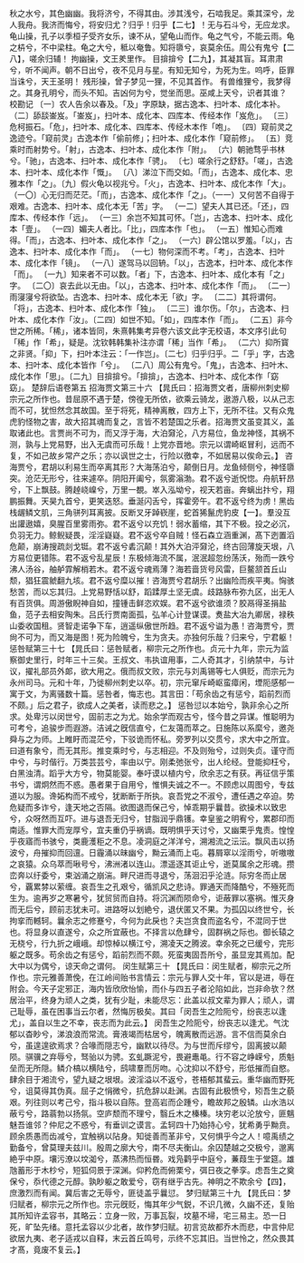 <!-- { "loadSidebar": true } -->
秋之水兮，其色幽幽。我将济兮，不得其由。涉其浅兮，石啮我足。乘其深兮，龙人我舟。我济而悔兮，将安归尤？归乎！归乎【二七】！无与石斗兮，无应龙求。
龟山操，孔子以季桓子受齐女乐，谏不从，望龟山而作。龟之气兮，不能云雨。龟之枿兮，不中梁柱。龟之大兮，秪以奄鲁。知将隳兮，哀莫余伍。周公有鬼兮【二八】，嗟余归辅！
拘幽操，文王羑里作。
目揜揜兮【二九】，其凝其盲。耳肃肃兮，听不闻声。朝不日出兮，夜不见月与星。有知无知兮，为死为生。呜呼，臣罪当诛兮，天王圣明！
残形操，曾子梦见一狸，不见其首作。
有兽维狸兮，我梦得之。其身孔明兮，而头不知。吉凶何为兮，觉坐而思。巫咸上天兮，识者其谁？
校勘记
〔一〕农人告余以春及。「及」字原缺，据古逸本、扫叶本、成化本补。
（二〕舔舕崟岌。「崟岌」，扫叶本、成化本、四库本、传经本作「岌危」。
〔三〕危柯振石。「危」，扫叶本、成化本、四库本、传经木本作「咆」。
〔四〕窥前灵之逸迹兮。「窥前灵」古逸本作「偷前修」；扫叶本、成化本作「窥前修」。
〔五〕竞乘时而射势兮。「射」，古逸本、扫叶本、成化本作「附」。
〔六〕朝驰骛乎书林兮。「驰」，古逸本、扫叶本、成化本作「骋」。
〔七〕嗟余行之舒舒。「嗟」，古逸本、扫叶本、成化本作「慨」。
〔八〕涕泣下而交如。「而」，古逸本、成化本、忠雅本作「之」。〔九〕假火龟以视兆兮。「火」，古逸本、扫叶本、成化本作「大」。
（一〇〕心无归而茫茫。「而」，古逸本、成化本作「之」。（一一）又何苦不自得于艰难。古逸本、扫叶本、成化本无「苦」字。
（一二〕望夫人其已还。「还」，四库本、传经本作「远」。
（一三〕余岂不知其可怀。「岂」，古逸本、扫叶本、成化本「壹」。
（一四〕媚夫人者比。「比」，四库本作「也」。
（一五〕惟知心而难得。「而」，古逸本、扫叶本、成化本作「之」。
（一六〕辟公馆以罗羞。「以」，古逸本、扫叶本、成化本作「而」。
（一七〕物何深而不考。「考」，古逸本、扫叶本、成化本作「镜」。
（一八〕遂驾马以回辀。「以」，古逸本，扫叶本、成化本作「而」。
〔一九〕知来者不可以数。「者」下，古逸本、扫叶本、成化本有「之」字。
〔二〇〕哀去此以无由。「以」，古逸本、扫叶本、成化本作「而」。
〔二一〕雨寖寖兮将欲坠。古逸本、扫叶本、成化本无「欲」字。
〔二二〕其将谓何。「将」，古逸本、扫叶本、成化本作「独」。
〔二三〕谁尔伤。「尔」，古逸本、扫叶本、成化本作「汝」。〔二四〕如世不知。「如」，四库本作「而」。
（二五〕非今世之所稀。「稀」，诸本皆同，朱熹韩集考异卷六该文此字无校语，本文序引此句「稀」作「希」，疑是。沈钦韩韩集补注亦谓「稀」当作「希」。
（二六）抑所寳之非贤。「抑」下，扫叶本注云：「一作岂」。〔二七〕归乎归乎。二「乎」字，古逸本、扫叶本、成化本皆作「兮」。
〔二八〕周公有鬼兮。「鬼」，古逸本、扫叶木、成化本作「思」。〔二九〕目揜揜兮。「揜揜」，古逸本、扫叶本、成化本作「窈窈」。
楚辞后语卷第五
招海贾文第三十六
【晁氏曰：招海贾文者，唐柳州刺史柳宗元之所作也。昔屈原不遇于楚，傍徨无所依，欲乘云骑龙，遨游八极，以从己志而不可，犹怛然念其故国。至于将死，精神离散，四方上下，无所不往。又有众鬼虎豹怪物之害，故大招其魂而复之，言皆不若楚国之乐者。招海贾文虽变其义，盖取诸此也。言贾尚不可为，而又浮于海，大泊奫沦，八方易位，鱼龙神怪，其祸不测，孰与上党易野，出入无虞而可乐哉！上党亦晋地。宗元以谓崎岖冒利，远而不复，不如己故乡常产之乐；亦以讽世之士，行险以徼幸，不如居易以俟命云。】
咨海贾兮，君胡以利易生而卒离其形？大海荡泊兮，颠倒日月。龙鱼倾侧兮，神怪隳突。沧茫无形兮，往来遽卒。阴阳开阖兮，氛雾滃渤。君不返兮逝怳惚。舟航轩昂兮，下上飘鼓。腾趠峣嵲兮，万里一覩。崒入泓坳兮，视天若亩。奔螭出抃兮，翔鹏振舞。天昊九首兮，更笑迭怒。垂涎闪舌兮，挥霍旁午。君不返兮终为虏！黑齿栈龌鳞文肌，三角骈列耳离披。反断叉牙踔嵚崖，蛇首狶鬣虎豹皮【一】。羣没互出讙遨嬉，臭腥百里雾雨弥。君不返兮以充饥！弱水蓄缩，其下不极。投之必沉，负羽无力。鲸鲵疑畏，淫淫嶷嶷。君不返兮卒自贼！怪石森立涵重渊，髙下迾置滔危颠，崩涛搜疏剡戈铤。君不返兮砉沉颠！其外大泊泙奫沦，终古回薄旋天垠，八方易位更错陈。君不返兮乱星辰！东极倾海流不属，泯泯超忽纷荡沃，殆而一跌兮沸人汤谷，舳舻霏解梢若木。君不返兮魂焉薄？海若啬货号风雷，巨鳌颔首丘山颓，猖狂震虩翻九垓。君不返兮糜以摧！咨海贾兮君胡乐？出幽险而疾平夷。恟骇愁苦，而以忘其归。上党易野恬以舒，蹈蹂厚土坚无虞。歧路脉布弥九区，出无人有百货俱。周游傲睨神自如，撞锺击鲜恣欢娱。君不返兮欲谁须？胶鬲得圣捐盐鱼，范子去相安陶朱。吕氏行贾南面孤，弘羊心计登谋谟。煑盐大冶九卿居，禄秩山委收国租。贤智走诺争下车，逍遥纵傲世所趋。君不返兮谥为愚！咨海贾兮，贾尙不可为，而又海是图！死为险魄兮，生为贪夫。亦独何乐哉？归来兮，宁君躯！
惩咎赋第三十七
【晁氏曰：惩咎赋者，柳宗元之所作也。贞元十九年，宗元为监察御史里行，时年三十三矣。王叔文、韦执谊用事，二人奇其才，引纳禁中，与计议，擢礼部员外郞，欲大用之。俄而叔文败，宗元与刘禹锡等七人俱贬，而宗元为永州司马。元和十年，乃徙柳州刺史以卒。初，宗元窜斥崎岖蛮瘴闲，堙阨感郁一寓于文，为离骚数十篇。惩咎者，悔志也。其言田：「苟余齿之有惩兮，蹈前烈而不颇。」后之君子，欲成人之美者，读而悲之。】
惩咎愆以本始兮，孰非余心之所求。处卑污以闵世兮，固前志之为尤。始余学而观古兮，怪今昔之异谋。惟聪明为可考兮，追骏步而遐游。洁诫之旣信直兮，仁友蔼而萃之。日施陈以系縻兮，邀尧舜与之为师。上睢盱而混茫兮，下驳诡而怀私。旁罗列以交贯兮，求大中之所宜。曰道有象兮，而无其形。推变乘时兮，与志相迎。不及则殆兮，过则失贞。谨守而中兮，与时偕行。万类芸芸兮，率由以宁。刚柔弛张兮，出人纶经。登能抑枉兮，白黑浊清。蹈乎大方兮，物莫能婴。奉吁谟以植内兮，欣余志之有获。再征信乎策书兮，谓炯然而不惑。愚者果于自用兮，惟惧夫诚之不一。不顾虑以周图兮，专兹道以为服。谗妬构而不戒兮，犹断断于所执。哀吾党之不淑兮，遭任遇之卒迫。势危疑而多诈兮，逢天地之否隔。欲图退而保己兮，悼乖期乎曩昔。欲操术以致忠兮，众呀然而互吓。进与退吾无归兮，甘脂润乎鼎镬。幸皇鉴之明宥兮，累郡印而南适。惟罪大而宠厚兮，宜夫重仍乎祸谪。既明惧乎天讨兮，又幽栗乎鬼责。惶惶乎夜寤而书骇兮，类鹿濩秬之不息。凌洞庭之洋洋兮，溯湘流之沄沄。飘风击以扬波兮，舟摧抑而回邅。日霾涌以昧幽兮，黝云涌而上屯。暮屑窣以淫雨兮，听嗷嗷之哀猿。众乌萃而啾号兮，沸洲渚以连山。漂遥逐其讵止兮，逝莫属余之形魂。攒峦奔以纡委兮，束汹涌之崩湍。畔尺进而寻退兮，荡洄汩乎沦涟。际穷冬而止居兮，覊累棼以萦缠。哀吾生之孔艰兮，循凯风之悲诗。罪通天而降酷兮，不殛死而生为。逾再岁之寒暑兮，犹贸贸而自持。将沉渊而陨命兮，讵蔽罪以塞祸。惟灭身而无后兮，顾前志犹未可。进路呀以划絶兮，退伏匿又不果。为孤囚以终世兮，长拘挛而轗轲。曩余志之修蹇兮，今何为此戾也？夫岂贪食而盗名兮，不混同于世也。将显身以直遂兮，众之所宜蔽也。不择言以危肆兮，固群祸之际也。御长辕之无桡兮，行九折之峨峨。却惊棹以横江兮，溯凌天之腾波。幸余死之已缓兮，完形躯之既多。苟余齿之有惩兮，蹈前烈而不颇。死蛮夷固吾所兮，虽显宠其焉加。配大中以为偶兮，谅天命之谓何。
闵生赋第三十
【晁氏曰：闵生赋者，柳宗元之所作也。宗元雅善萧俛，在江岭间贻书言情云：宗元与罪人交十年，官以是进，辱在附会。今天子定邪正，海内皆欣欣怡愉，而仆与四五子者沦陷如此，岂非命欤？然居治平，终身为顽人之类，犹有少耻，未能尽忘：此盖以叔文辈为罪人；顽人，谓己耻辱，虽在困事当云尔者，然悔厉极矣。其曰「闵吾生之险阨兮，纷丧志以逢尤」，盖自以生之不幸，丧志而为此云。】
闵吾生之险阨兮，纷丧志以逢尤。气沈郁以杳眇兮，涕浪浪而常流。膏液竭而枯居兮，魄离散而远游。言不信而莫余白兮，虽遑遑欲焉求？合喙而隠志兮，幽默以待尽。为与世而斥缪兮，固离披以颠陨。骐骥之弃辱兮，驽骀以为骋。玄虬蹶泥兮，畏避鼃黾。行不容之峥嵘兮，质魁垒而无所隠。鳞介槁以横陆兮，鸱啸羣而厉吻。心沈抑以不舒兮，形低摧而自愍。肆余目于湘流兮，望九疑之垠垠。波淫溢以不返兮，苍梧郁其蜚云。重华幽而野死兮，诅莫得其伪真。屈子之悁微兮，抗危辞以赴渊。古固有此极愤兮，矧吾生之藐艰。列往则以考己兮，指斗极以自陈。登高岩而企踵兮，瞻故邦之殷辚。山水浩以蔽亏兮，路蓊勃以扬氛。空庐颓而不理兮，翳丘木之榛榛。块穷老以沦放兮，匪魑魅吾谁邻？仲尼之不惑兮，有垂训之谟言。孟轲四十乃始持心兮，犹希勇乎黝贲。顾余质愚而齿减兮，宜触祸以阽身。知徙善而革非兮，又何惧乎今之人！噫禹绩之勤备兮，曾莫理夫兹川。殷周之廓大兮，南不尽夫衡山。余囚楚越之交极兮，邈离絶乎中原。壤污潦以坟洳兮，蒸沸热而恒昬。戏凫鹳乎中庭兮，蒹葭生于堂筵。雄虺蓄形于木杪兮，短狐伺景于深渊。仰矜危而俯栗兮，弭日夜之拳孪。虑吾生之奠保兮，忝代德之元醇。孰眇躯之敢爱兮，窃有继乎古先。神明之不欺余兮【四】，庶激烈而有闻。冀后害之无辱兮，匪徒盖乎曩愆。
梦归赋第三十九
【晁氏曰：梦归赋者，柳宗元之所作也。宗元旣贬，悔其年少气鋭，不识几微，久幽不还，复贻其所知许孟容书，其略云：立身一败，万事瓦裂，坟墓不埽，宅三易主。恐一日死，旷坠先绪。意托孟容以少北者，故作梦归赋。初言览故都乔木而悲，中言仲尼欲居九夷、老子适戎以自释，末云首丘鸣号，示终不忘其旧。当世怜之，然众畏其才髙，竟废不复云。】
